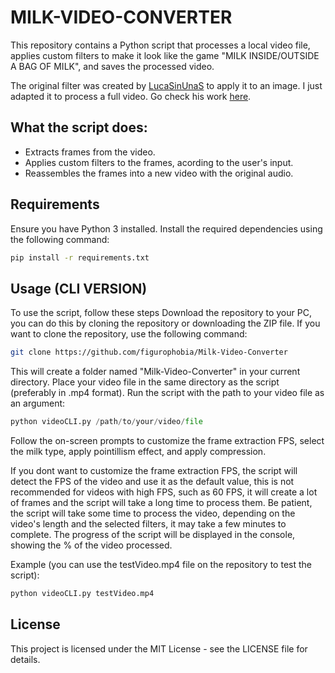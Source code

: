 # MILK-VIDEO-CONVERTER

This repository contains a Python script that processes a local video file, applies custom filters to make it look like the game "MILK INSIDE/OUTSIDE A BAG OF MILK", and saves the processed video.

The original filter was created by [LucaSinUnaS](https://github.com/LucaSinUnaS) to apply it to an image. I just adapted it to process a full video. Go check his work [here](https://github.com/LucaSinUnaS/Milk-Filter).

## What the script does:

- Extracts frames from the video.
- Applies custom filters to the frames, acording to the user's input.
- Reassembles the frames into a new video with the original audio.


## Requirements

Ensure you have Python 3 installed. Install the required dependencies using the following command:

```bash
pip install -r requirements.txt
```

## Usage (CLI VERSION)

To use the script, follow these steps
Download the repository to your PC, you can do this by cloning the repository or downloading the ZIP file.
If you want to clone the repository, use the following command:

```bash
git clone https://github.com/figurophobia/Milk-Video-Converter
```
This will create a folder named "Milk-Video-Converter" in your current directory.
Place your video file in the same directory as the script (preferably in .mp4 format).
Run the script with the path to your video file as an argument:

```python
python videoCLI.py /path/to/your/video/file
```
Follow the on-screen prompts to customize the frame extraction FPS, select the milk type, apply pointillism effect, and apply compression.

If you dont want to customize the frame extraction FPS, the script will detect the FPS of the video and use it as the default value, this is not recommended for videos with high FPS, such as 60 FPS, it will create a lot of frames and the script will take a long time to process them.
Be patient, the script will take some time to process the video, depending on the video's length and the selected filters, it may take a few minutes to complete.
The progress of the script will be displayed in the console, showing the % of the video processed.

Example (you can use the testVideo.mp4 file on the repository to test the script):
```python
python videoCLI.py testVideo.mp4
```


## License

This project is licensed under the MIT License - see the LICENSE file for details.

